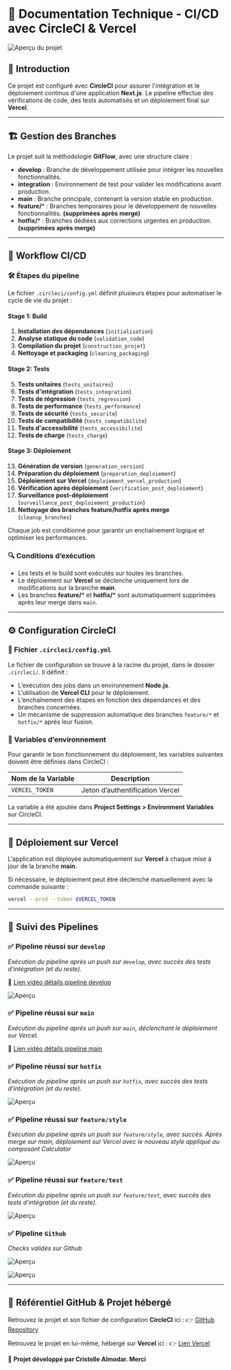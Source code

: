 # 📘 Documentation Technique - CI/CD avec CircleCI & Vercel

![Aperçu du projet](public/project.png)

## 🚀 Introduction
Ce projet est configuré avec **CircleCI** pour assurer l'intégration et le déploiement continus d'une application **Next.js**. Le pipeline effectue des vérifications de code, des tests automatisés et un déploiement final sur **Vercel**.

---

## 🏗️ Gestion des Branches
Le projet suit la méthodologie **GitFlow**, avec une structure claire :

- **develop** : Branche de développement utilisée pour intégrer les nouvelles fonctionnalités.
- **integration** : Environnement de test pour valider les modifications avant production.
- **main** : Branche principale, contenant la version stable en production.
- **feature/*** : Branches temporaires pour le développement de nouvelles fonctionnalités. **(supprimées après merge)**
- **hotfix/*** : Branches dédiées aux corrections urgentes en production. **(supprimées après merge)**

---

## 🔄 Workflow CI/CD

### 🛠 Étapes du pipeline
Le fichier `.circleci/config.yml` définit plusieurs étapes pour automatiser le cycle de vie du projet :

#### **Stage 1: Build**
1. **Installation des dépendances** (`initialisation`)
2. **Analyse statique du code** (`validation_code`)
3. **Compilation du projet** (`construction_projet`)
4. **Nettoyage et packaging** (`cleaning_packaging`)

#### **Stage 2: Tests**
5. **Tests unitaires** (`tests_unitaires`)
6. **Tests d'intégration** (`tests_integration`)
7. **Tests de régression** (`tests_regression`)
8. **Tests de performance** (`tests_performance`)
9. **Tests de sécurité** (`tests_securite`)
10. **Tests de compatibilité** (`tests_compatibilite`)
11. **Tests d'accessibilité** (`tests_accessibilite`)
12. **Tests de charge** (`tests_charge`)

#### **Stage 3: Déploiement**
13. **Génération de version** (`generation_version`)
14. **Préparation du déploiement** (`preparation_deploiement`)
15. **Déploiement sur Vercel** (`deploiement_vercel_production`)
16. **Vérification après déploiement** (`verification_post_deploiement`)
17. **Surveillance post-déploiement** (`surveillance_post_deploiement_production`)
18. **Nettoyage des branches feature/hotfix après merge** (`cleanup_branches`)

Chaque job est conditionné pour garantir un enchaînement logique et optimiser les performances.

### 🔍 Conditions d’exécution
- Les tests et le build sont exécutés sur toutes les branches.
- Le déploiement sur **Vercel** se déclenche uniquement lors de modifications sur la branche **main**.
- Les branches **feature/*** et **hotfix/*** sont automatiquement supprimées après leur merge dans `main`.

---

## ⚙️ Configuration CircleCI

### 📁 Fichier `.circleci/config.yml`
Le fichier de configuration se trouve à la racine du projet, dans le dossier `.circleci/`. Il définit :

- L’exécution des jobs dans un environnement **Node.js**.
- L’utilisation de **Vercel CLI** pour le déploiement.
- L’enchaînement des étapes en fonction des dépendances et des branches concernées.
- Un mécanisme de suppression automatique des branches `feature/*` et `hotfix/*` après leur fusion.

### 🔑 Variables d’environnement
Pour garantir le bon fonctionnement du déploiement, les variables suivantes doivent être définies dans CircleCI :

| Nom de la Variable | Description |
|--------------------|-------------|
| `VERCEL_TOKEN` | Jeton d’authentification Vercel |

La variable a été ajoutée dans **Project Settings > Environment Variables** sur CircleCI.

---

## 🚀 Déploiement sur Vercel
L’application est déployée automatiquement sur **Vercel** à chaque mise à jour de la branche **main**.

Si nécessaire, le déploiement peut être déclenché manuellement avec la commande suivante :

```bash
vercel --prod --token $VERCEL_TOKEN
```

---

## 📸 Suivi des Pipelines  
### ✅ **Pipeline réussi sur `develop`**
_Exécution du pipeline après un push sur `develop`, avec succès des tests d'intégration (et du reste)._

🎥 [Lien vidéo détails pipeline develop](https://www.youtube.com/watch?v=57U_apVG0rc)

![Aperçu](documentation/tests.png)

### ✅ **Pipeline réussi sur `main`**
_Exécution du pipeline après un push sur `main`, déclenchant le déploiement sur Vercel._

🎥 [Lien vidéo détails pipeline main](https://www.youtube.com/watch?v=Fk72kAiEsvI)


### ✅ **Pipeline réussi sur `hotfix`**
_Exécution du pipeline après un push sur `hotfix`, avec succès des tests d'intégration (et du reste)._

![Aperçu](documentation/hotfix.png)

### ✅ **Pipeline réussi sur `feature/style`**
_Exécution du pipeline après un push sur `feature/style`, avec succès. Après merge sur main, déploiement sur Vercel avec le nouveau style appliqué au composant Calculator_

![Aperçu](documentation/feature-style.png)

### ✅ **Pipeline réussi sur `feature/test`**
_Exécution du pipeline après un push sur `feature/test`, avec succès des tests d'intégration (et du reste)._

![Aperçu](documentation/feature.png)

### ✅ **Pipeline `Github`**
_Checks validés sur Github_

![Aperçu](documentation/checks.png)

![Aperçu](documentation/github.png)

---

## 🔗 Référentiel GitHub & Projet hébergé
Retrouvez le projet et son fichier de configuration **CircleCI** ici :
👉 [GitHub Repository](https://github.com/cristelleal/test_indus_next)

Retrouvez le projet en lui-même, hébergé sur **Vercel** ici :
👉 [Lien Vercel](https://testindusnext.vercel.app/)

🚀 **Projet développé par Cristelle Almodar. Merci**